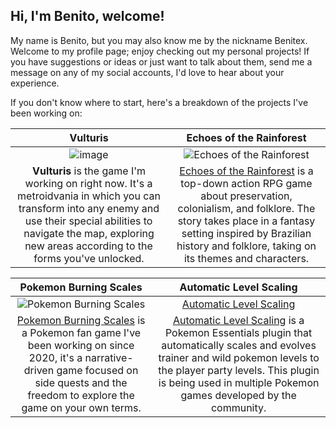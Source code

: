 ## Hi, I'm Benito, welcome!

My name is Benito, but you may also know me by the nickname Benitex. Welcome to my profile page; enjoy checking out my personal projects! If you have suggestions or ideas or just want to talk about them, send me a message on any of my social accounts, I'd love to hear about your experience.

If you don't know where to start, here's a breakdown of the projects I've been working on:

| Vulturis | Echoes of the Rainforest |
| :---: | :---: |
| ![image](https://github.com/user-attachments/assets/c42a9823-dfa7-4c60-931e-af5997905cda) | ![Echoes of the Rainforest](https://img.itch.zone/aW1nLzE0OTkxMTAyLmpwZw==/315x250%23c/8Df7gq.jpg) |
| **Vulturis** is the game I'm working on right now. It's a metroidvania in which you can transform into any enemy and use their special abilities to navigate the map, exploring new areas according to the forms you've unlocked. | [Echoes of the Rainforest](https://poteiga.itch.io/echoes-of-the-rainforest) is a top-down action RPG game about preservation, colonialism, and folklore. The story takes place in a fantasy setting inspired by Brazilian history and folklore, taking on its themes and characters. |

| Pokemon Burning Scales | Automatic Level Scaling |
| :---: | :---: |
| ![Pokemon Burning Scales](https://user-images.githubusercontent.com/64505839/126537600-ea1142b8-32a6-4646-a451-77852e4e190a.png) | [Automatic Level Scaling](https://github.com/Benitex/Automatic-Level-Scaling) |
| [Pokemon Burning Scales](https://github.com/Benitex/Pokemon-Burning-Scales) is a Pokemon fan game I've been working on since 2020, it's a narrative-driven game focused on side quests and the freedom to explore the game on your own terms. | [Automatic Level Scaling](https://github.com/Benitex/Automatic-Level-Scaling) is a Pokemon Essentials plugin that automatically scales and evolves trainer and wild pokemon levels to the player party levels. This plugin is being used in multiple Pokemon games developed by the community. |
